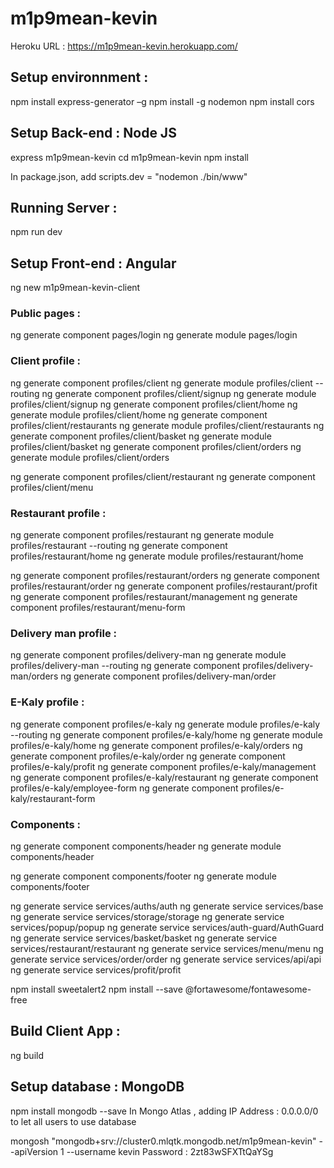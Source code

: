 # m1p9mean-kevin
Heroku URL : https://m1p9mean-kevin.herokuapp.com/

## Setup environnment :
npm install express-generator –g
npm install -g nodemon
npm install cors

## Setup Back-end : Node JS
express m1p9mean-kevin
cd m1p9mean-kevin
npm install

In package.json, add scripts.dev = "nodemon ./bin/www"

## Running Server :
npm run dev

## Setup Front-end : Angular
ng new m1p9mean-kevin-client

### Public pages :
ng generate component pages/login
ng generate module pages/login

### Client profile :
ng generate component profiles/client
ng generate module profiles/client --routing
ng generate component profiles/client/signup
ng generate module profiles/client/signup
ng generate component profiles/client/home
ng generate module profiles/client/home
ng generate component profiles/client/restaurants
ng generate module profiles/client/restaurants
ng generate component profiles/client/basket
ng generate module profiles/client/basket
ng generate component profiles/client/orders
ng generate module profiles/client/orders

ng generate component profiles/client/restaurant
ng generate component profiles/client/menu

### Restaurant profile :
ng generate component profiles/restaurant
ng generate module profiles/restaurant --routing
ng generate component profiles/restaurant/home
ng generate module profiles/restaurant/home

ng generate component profiles/restaurant/orders
ng generate component profiles/restaurant/order
ng generate component profiles/restaurant/profit
ng generate component profiles/restaurant/management
ng generate component profiles/restaurant/menu-form




### Delivery man profile :
ng generate component profiles/delivery-man
ng generate module profiles/delivery-man --routing
ng generate component profiles/delivery-man/orders
ng generate component profiles/delivery-man/order


### E-Kaly profile :
ng generate component profiles/e-kaly
ng generate module profiles/e-kaly --routing
ng generate component profiles/e-kaly/home
ng generate module profiles/e-kaly/home
ng generate component profiles/e-kaly/orders
ng generate component profiles/e-kaly/order
ng generate component profiles/e-kaly/profit
ng generate component profiles/e-kaly/management
ng generate component profiles/e-kaly/restaurant
ng generate component profiles/e-kaly/employee-form
ng generate component profiles/e-kaly/restaurant-form


### Components :
ng generate component components/header
ng generate module components/header

ng generate component components/footer
ng generate module components/footer



ng generate service services/auths/auth
ng generate service services/base
ng generate service services/storage/storage
ng generate service services/popup/popup
ng generate service services/auth-guard/AuthGuard
ng generate service services/basket/basket
ng generate service services/restaurant/restaurant
ng generate service services/menu/menu
ng generate service services/order/order
ng generate service services/api/api
ng generate service services/profit/profit





npm install sweetalert2
npm install --save @fortawesome/fontawesome-free

## Build Client App :
ng build

## Setup database : MongoDB
npm install mongodb --save
In Mongo Atlas , adding IP Address : 0.0.0.0/0 to let all users to use database

mongosh "mongodb+srv://cluster0.mlqtk.mongodb.net/m1p9mean-kevin" --apiVersion 1 --username kevin
Password : 2zt83wSFXTtQaYSg